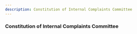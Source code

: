 ```yaml
---
description: Constitution of Internal Complaints Committee
---
```


### Constitution of Internal Complaints Committee